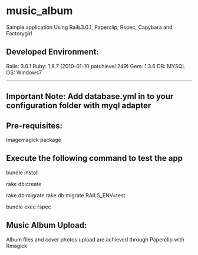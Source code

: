 music_album
===========

Sample application Using Rails3.0.1, Paperclip, Rspec, Capybara and Factorygirl

Developed Environment:
---------------------------
Rails: 3.0.1
Ruby: 1.8.7 (2010-01-10 patchlevel 249)
Gem: 1.3.6
DB: MYSQL
OS: Windows7

----------------------------------------------------------------------------------
Important Note: Add database.yml in to your configuration folder with myql adapter
----------------------------------------------------------------------------------

Pre-requisites:
-------------------------------
Imagemagick package


Execute the following command to test the app
---------------------------------------------
bundle install

rake db:create

rake db:migrate
rake db:migrate RAILS_ENV=test

bundle exec rspec


Music Album Upload:
------------------
Album files and cover photos upload are achieved through Paperclip with Rmagick

